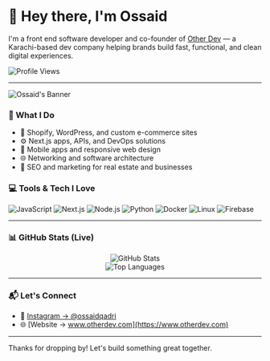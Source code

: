 # 👋 Hey there, I'm Ossaid

I'm a front end software developer and co-founder of [Other Dev](https://www.otherdev.com) — a Karachi-based dev company helping brands build fast, functional, and clean digital experiences.

![Profile Views](https://komarev.com/ghpvc/?username=imossaidqadri&label=Profile+Views)

---

![Ossaid's Banner](https://your-image-url.com/banner.gif) <!-- Replace with your animated banner URL or remove -->

### 🚀 What I Do

- 🛒 Shopify, WordPress, and custom e-commerce sites  
- ⚙️ Next.js apps, APIs, and DevOps solutions  
- 📱 Mobile apps and responsive web design  
- 🌐 Networking and software architecture  
- 📢 SEO and marketing for real estate and businesses  


### 💻 Tools & Tech I Love

![JavaScript](https://img.shields.io/badge/JavaScript-F7DF1E?style=flat-square&logo=javascript&logoColor=000)
![Next.js](https://img.shields.io/badge/Next.js-000000?style=flat-square&logo=next.js)
![Node.js](https://img.shields.io/badge/Node.js-339933?style=flat-square&logo=node.js&logoColor=fff)
![Python](https://img.shields.io/badge/Python-3776AB?style=flat-square&logo=python&logoColor=fff)
![Docker](https://img.shields.io/badge/Docker-2496ED?style=flat-square&logo=docker&logoColor=fff)
![Linux](https://img.shields.io/badge/Linux-FCC624?style=flat-square&logo=linux&logoColor=000)
![Firebase](https://img.shields.io/badge/Firebase-FFCA28?style=flat-square&logo=firebase&logoColor=000)

---

### 📊 GitHub Stats (Live)

<p align="center">
  <img src="https://github-readme-stats.vercel.app/api?username=imossaidqadri&show_icons=true&theme=tokyonight&hide_border=true" alt="GitHub Stats" />
  <br />
  <img src="https://github-readme-stats.vercel.app/api/top-langs/?username=imossaidqadri&layout=compact&theme=tokyonight&hide_border=true" alt="Top Languages" />
</p>

---

### 📬 Let's Connect

- 📸 [Instagram → @ossaidqadri](https://www.instagram.com/ossaidqadri)  
- 🌐 [Website → www.otherdev.com](https://www.otherdev.com)  

---

Thanks for dropping by! Let's build something great together.
